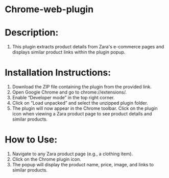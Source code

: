 # Chrome-web-plugin

# Description:
  1. This plugin extracts product details from Zara's e-commerce pages and displays similar product links within the plugin popup.
# Installation Instructions:
1. Download the ZIP file containing the plugin from the provided link.
2. Open Google Chrome and go to chrome://extensions/.
3. Enable “Developer mode” in the top right corner.
4. Click on “Load unpacked” and select the unzipped plugin folder.
5. The plugin will now appear in the Chrome toolbar. Click on the plugin icon when viewing a Zara product page to see product details and similar products.

# How to Use:
  1. Navigate to any Zara product page (e.g., a clothing item).
  2. Click on the Chrome plugin icon.
  3. The popup will display the product name, price, image, and links to similar products.

